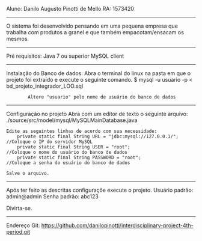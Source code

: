 Aluno: Danilo Augusto Pinotti de Mello
RA: 1573420

---------------------------------------------------------------------

O sistema foi desenvolvido pensando em uma pequena empresa que trabalha com produtos a granel e que também empacotam/ensacam os mesmos.

---------------------------------------------------------------------

Pré requisitos:
	Java 7 ou superior
	MySQL client

---------------------------------------------------------------------

Instalação do Banco de dados:
	Abra o terminal do linux na pasta em que o projeto foi extraído e execute o seguinte comando.
			$ mysql -u usuario -p < bd_projeto_integrador_LOO.sql
	
			Altere "usuario" pelo nome de usuário do banco de dados

--------------------------------------------------------------------

Configuração no projeto
	Abra com um editor de texto o seguinte arquivo:
		./source/src/model/mysql/MySQLMainDatabase.java

	Edite as seguintes linhas de acordo com sua necessidade:
		private static final String URL = "jdbc:mysql://127.0.0.1/";	//Coloque o IP do servidor MySQL
		private static final String USER = "root";						//Coloque o nome do usuário do banco de dados
		private static final String PASSWORD = "root";					//Coloque a senha do usuário do banco de dados
	
	Salve o arquivo.

--------------------------------------------------------------------

Após ter feito as descritas configuraçõe execute o projeto.
	Usuário padrão: admin@admin
	Senha padrão: abc123

Divirta-se.

-------------------------------------------------------------------

Endereço Git:
	https://github.com/danilopinotti/interdisciplinary-project-4th-period.git
